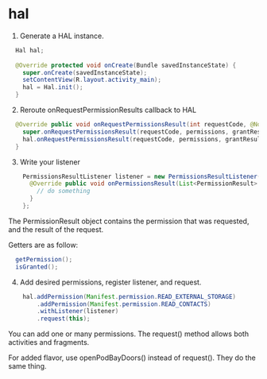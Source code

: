 # hal

1. Generate a HAL instance.

```java
  Hal hal;
  
  @Override protected void onCreate(Bundle savedInstanceState) {
    super.onCreate(savedInstanceState);
    setContentView(R.layout.activity_main);
    hal = Hal.init();
  }
```

2. Reroute onRequestPermissionResults callback to HAL
```java 
  @Override public void onRequestPermissionsResult(int requestCode, @NonNull String[] permissions, @NonNull int[] grantResults) {
    super.onRequestPermissionsResult(requestCode, permissions, grantResults);
    hal.onRequestPermissionsResult(requestCode, permissions, grantResults);
  }
```

3. Write your listener
```java
    PermissionsResultListener listener = new PermissionsResultListener() {
      @Override public void onPermissionsResult(List<PermissionResult> permissions) {
        // do something 
      }
    };
```

The PermissionResult object contains the permission that was requested, and the result of the request.

Getters are as follow:
```java
  getPermission();
  isGranted();
```

4. Add desired permissions, register listener, and request.
```java
    hal.addPermission(Manifest.permission.READ_EXTERNAL_STORAGE)
        .addPermission(Manifest.permission.READ_CONTACTS)
        .withListener(listener)
        .request(this);
```

You can add one or many permissions. The request() method allows both activities and fragments.


For added flavor, use openPodBayDoors() instead of request(). They do the same thing.
